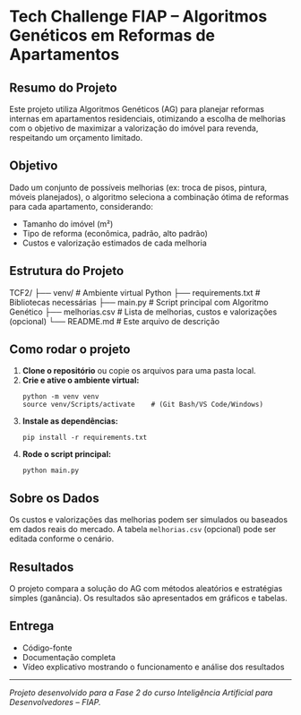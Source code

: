 # Tech Challenge FIAP – Algoritmos Genéticos em Reformas de Apartamentos

## Resumo do Projeto

Este projeto utiliza Algoritmos Genéticos (AG) para planejar reformas internas em apartamentos residenciais, otimizando a escolha de melhorias com o objetivo de maximizar a valorização do imóvel para revenda, respeitando um orçamento limitado.

## Objetivo

Dado um conjunto de possíveis melhorias (ex: troca de pisos, pintura, móveis planejados), o algoritmo seleciona a combinação ótima de reformas para cada apartamento, considerando:

- Tamanho do imóvel (m²)
- Tipo de reforma (econômica, padrão, alto padrão)
- Custos e valorização estimados de cada melhoria

## Estrutura do Projeto

TCF2/
├── venv/ # Ambiente virtual Python
├── requirements.txt # Bibliotecas necessárias
├── main.py # Script principal com Algoritmo Genético
├── melhorias.csv # Lista de melhorias, custos e valorizações (opcional)
└── README.md # Este arquivo de descrição

## Como rodar o projeto

1. **Clone o repositório** ou copie os arquivos para uma pasta local.
2. **Crie e ative o ambiente virtual:**
   ```
   python -m venv venv
   source venv/Scripts/activate    # (Git Bash/VS Code/Windows)
   ```
3. **Instale as dependências:**
   ```
   pip install -r requirements.txt
   ```
4. **Rode o script principal:**
   ```
   python main.py
   ```

## Sobre os Dados

Os custos e valorizações das melhorias podem ser simulados ou baseados em dados reais do mercado. A tabela `melhorias.csv` (opcional) pode ser editada conforme o cenário.

## Resultados

O projeto compara a solução do AG com métodos aleatórios e estratégias simples (ganância). Os resultados são apresentados em gráficos e tabelas.

## Entrega

- Código-fonte
- Documentação completa
- Vídeo explicativo mostrando o funcionamento e análise dos resultados

---

_Projeto desenvolvido para a Fase 2 do curso Inteligência Artificial para Desenvolvedores – FIAP._
